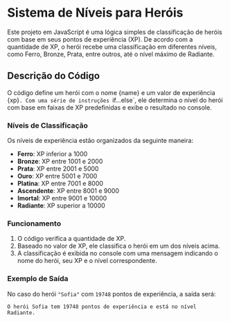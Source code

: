 # Sistema de Níveis para Heróis

Este projeto em JavaScript é uma lógica simples de classificação de heróis com base em seus pontos de experiência (XP). De acordo com a quantidade de XP, o herói recebe uma classificação em diferentes níveis, como Ferro, Bronze, Prata, entre outros, até o nível máximo de Radiante.

## Descrição do Código

O código define um herói com o nome {name} e um valor de experiência {xp}`. Com uma série de instruções `if...else`, ele determina o nível do herói com base em faixas de XP predefinidas e exibe o resultado no console.

### Níveis de Classificação

Os níveis de experiência estão organizados da seguinte maneira:

- **Ferro**: XP inferior a 1000
- **Bronze**: XP entre 1001 e 2000
- **Prata**: XP entre 2001 e 5000
- **Ouro**: XP entre 5001 e 7000
- **Platina**: XP entre 7001 e 8000
- **Ascendente**: XP entre 8001 e 9000
- **Imortal**: XP entre 9001 e 10000
- **Radiante**: XP superior a 10000

### Funcionamento

1. O código verifica a quantidade de XP.
2. Baseado no valor de XP, ele classifica o herói em um dos níveis acima.
3. A classificação é exibida no console com uma mensagem indicando o nome do herói, seu XP e o nível correspondente.

### Exemplo de Saída

No caso do herói `"Sofia"` com `19748` pontos de experiência, a saída será:

```plaintext
O herói Sofia tem 19748 pontos de experiência e está no nível Radiante.
